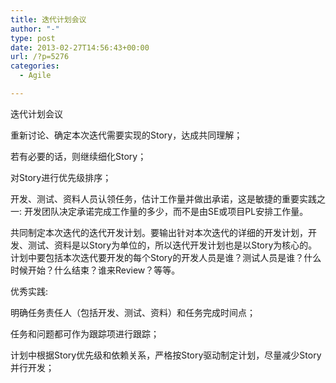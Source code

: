 ```yaml
---
title: 迭代计划会议
author: "-"
type: post
date: 2013-02-27T14:56:43+00:00
url: /?p=5276
categories:
  - Agile

---
```

迭代计划会议
  
重新讨论、确定本次迭代需要实现的Story，达成共同理解；
  
若有必要的话，则继续细化Story；
  
对Story进行优先级排序；
  
开发、测试、资料人员认领任务，估计工作量并做出承诺，这是敏捷的重要实践之一: 开发团队决定承诺完成工作量的多少，而不是由SE或项目PL安排工作量。
  
共同制定本次迭代的迭代开发计划。要输出针对本次迭代的详细的开发计划，开发、测试、资料是以Story为单位的，所以迭代开发计划也是以Story为核心的。计划中要包括本次迭代要开发的每个Story的开发人员是谁？测试人员是谁？什么时候开始？什么结束？谁来Review？等等。

优秀实践: 
  
明确任务责任人（包括开发、测试、资料）和任务完成时间点；
  
任务和问题都可作为跟踪项进行跟踪；
  
计划中根据Story优先级和依赖关系，严格按Story驱动制定计划，尽量减少Story并行开发；